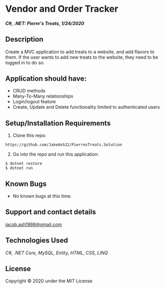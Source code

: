 # Vendor and Order Tracker

#### _C#, .NET: Pierre's Treats, 1/24/2020_

## Description
Create a MVC application to add treats to a website, and add flavors to them.  If the user wants to add new treats to the website, they need to be logged in to do so.

## Application should have:
- CRUD methods
- Many-To-Many relationships
- Login/logout feature
- Create, Update and Delete functionality limited to authenticated users


## Setup/Installation Requirements

1. Clone this repo:
```
https://github.com/JakeAsh22/PierresTreats.Solution
```

2. Go into the repo and run this application: 
```
$ dotnet restore
$ dotnet run
```

## Known Bugs
* No known bugs at this time.

## Support and contact details
 jacob.ash1998@gmail.com

## Technologies Used
_C#, .NET Core, MySQL, Entity, HTML, CSS, LINQ_ 


## License
Copyright © 2020 under the MIT License
